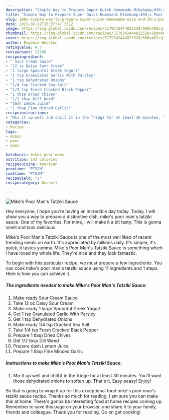 ```yaml
---
description: "Simple Way to Prepare Super Quick Homemade Mike&amp;#39;s Poor Man&amp;#39;s Tatziki Sauce"
title: "Simple Way to Prepare Super Quick Homemade Mike&amp;#39;s Poor Man&amp;#39;s Tatziki Sauce"
slug: 1095-simple-way-to-prepare-super-quick-homemade-mike-and-39-s-poor-man-and-39-s-tatziki-sauce
date: 2021-02-12T16:37:47.351Z
image: https://img-global.cpcdn.com/recipes/5179342444822528/680x482cq70/mikes-poor-mans-tatziki-sauce-recipe-main-photo.jpg
thumbnail: https://img-global.cpcdn.com/recipes/5179342444822528/680x482cq70/mikes-poor-mans-tatziki-sauce-recipe-main-photo.jpg
cover: https://img-global.cpcdn.com/recipes/5179342444822528/680x482cq70/mikes-poor-mans-tatziki-sauce-recipe-main-photo.jpg
author: Eugenia Houston
ratingvalue: 4.7
reviewcount: 21286
recipeingredient:
- " Sour Cream Sauce"
- "12 oz Daisy Sour Cream"
- "1 large Spoonful Greek Yogurt"
- "1 tsp Granulated Garlic With Parsley"
- "1 tsp Dehydrated Onions"
- "1/4 tsp Cracked Sea Salt"
- "1/4 tsp Fresh Cracked Black Pepper"
- "1 tbsp Dried Chives"
- "1/2 tbsp Dill Weed"
- "dash Lemon Juice"
- "1 tbsp Fine Minced Garlic"
recipeinstructions:
- "Mix it up well and chill it in the fridge for at least 30 minutes. You&#39;ll want those dehydrated onions to soften up. That&#39;s it. Easy peasy! Enjoy!"
categories:
- Recipe
tags:
- mikes
- poor
- mans

katakunci: mikes poor mans 
nutrition: 143 calories
recipecuisine: American
preptime: "PT32M"
cooktime: "PT51M"
recipeyield: "2"
recipecategory: Dessert

---
```



![Mike&#39;s Poor Man&#39;s Tatziki Sauce](https://img-global.cpcdn.com/recipes/5179342444822528/680x482cq70/mikes-poor-mans-tatziki-sauce-recipe-main-photo.jpg)

Hey everyone, I hope you're having an incredible day today. Today, I will show you a way to prepare a distinctive dish, mike&#39;s poor man&#39;s tatziki sauce. One of my favorites. For mine, I will make it a bit tasty. This is gonna smell and look delicious.



Mike&#39;s Poor Man&#39;s Tatziki Sauce is one of the most well liked of recent trending meals on earth. It's appreciated by millions daily. It's simple, it's quick, it tastes yummy. Mike&#39;s Poor Man&#39;s Tatziki Sauce is something which I have loved my whole life. They're nice and they look fantastic.


To begin with this particular recipe, we must prepare a few ingredients. You can cook mike&#39;s poor man&#39;s tatziki sauce using 11 ingredients and 1 steps. Here is how you can achieve it.

<!--inarticleads1-->

##### The ingredients needed to make Mike&#39;s Poor Man&#39;s Tatziki Sauce:

1. Make ready  Sour Cream Sauce
1. Take 12 oz Daisy Sour Cream
1. Make ready 1 large Spoonful Greek Yogurt
1. Get 1 tsp Granulated Garlic With Parsley
1. Get 1 tsp Dehydrated Onions
1. Make ready 1/4 tsp Cracked Sea Salt
1. Take 1/4 tsp Fresh Cracked Black Pepper
1. Prepare 1 tbsp Dried Chives
1. Get 1/2 tbsp Dill Weed
1. Prepare dash Lemon Juice
1. Prepare 1 tbsp Fine Minced Garlic




<!--inarticleads2-->

##### Instructions to make Mike&#39;s Poor Man&#39;s Tatziki Sauce:

1. Mix it up well and chill it in the fridge for at least 30 minutes. You&#39;ll want those dehydrated onions to soften up. That&#39;s it. Easy peasy! Enjoy!




So that is going to wrap it up for this exceptional food mike&#39;s poor man&#39;s tatziki sauce recipe. Thanks so much for reading. I am sure you can make this at home. There's gonna be interesting food at home recipes coming up. Remember to save this page on your browser, and share it to your family, friends and colleague. Thank you for reading. Go on get cooking!
